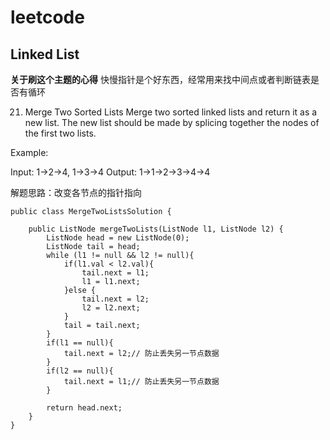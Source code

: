 # leetcode

## Linked List
**关于刷这个主题的心得**
快慢指针是个好东西，经常用来找中间点或者判断链表是否有循环


 21. Merge Two Sorted Lists
 Merge two sorted linked lists and return it as a new list.
 The new list should be made by splicing together the nodes of the first two lists.
 
 Example:
 
 Input: 1->2->4, 1->3->4 Output: 1->1->2->3->4->4
 
 解题思路：改变各节点的指针指向
 
 ```
 public class MergeTwoListsSolution {
 
     public ListNode mergeTwoLists(ListNode l1, ListNode l2) {
         ListNode head = new ListNode(0);
         ListNode tail = head;
         while (l1 != null && l2 != null){
             if(l1.val < l2.val){
                 tail.next = l1;
                 l1 = l1.next;
             }else {
                 tail.next = l2;
                 l2 = l2.next;
             }
             tail = tail.next;
         }
         if(l1 == null){ 
             tail.next = l2;// 防止丢失另一节点数据
         }
         if(l2 == null){
             tail.next = l1;// 防止丢失另一节点数据
         }
 
         return head.next;
     }
 }
 ```